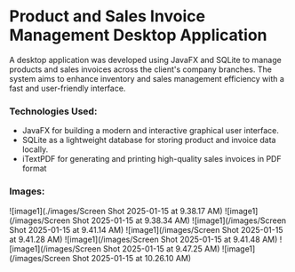 # Product and Sales Invoice Management Desktop Application

A desktop application was developed using JavaFX and SQLite to manage products and sales invoices across the client's company branches. The system aims to enhance inventory and sales management efficiency with a fast and user-friendly interface.

### Technologies Used:
- JavaFX for building a modern and interactive graphical user interface.
- SQLite as a lightweight database for storing product and invoice data locally.
- iTextPDF for generating and printing high-quality sales invoices in PDF format

### Images:
![image1](./images/Screen Shot 2025-01-15 at 9.38.17 AM)
![image1](/images/Screen Shot 2025-01-15 at 9.38.34 AM)
![image1](/images/Screen Shot 2025-01-15 at 9.41.14 AM)
![image1](/images/Screen Shot 2025-01-15 at 9.41.28 AM)
![image1](/images/Screen Shot 2025-01-15 at 9.41.48 AM)
![image1](/images/Screen Shot 2025-01-15 at 9.47.25 AM)
![image1](/images/Screen Shot 2025-01-15 at 10.26.10 AM)
